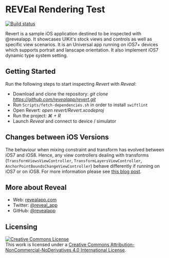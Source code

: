 # REVEal Rendering Test
[![Build status](https://badge.buildkite.com/808be6190e39e59f227d054db81a083b8a485e9de3fbeb02a6.svg)](https://buildkite.com/itty-bitty-apps/revert)

Revert is a sample iOS application destined to be inspected with @revealapp. It showcases UIKit's stock views and controls as well as specific view scenarios. It is an Universal app running on iOS7+ devices which supports portrait and lanscape orientation. It also implement iOS7 dynamic type system setting.

## Getting Started

Run the following steps to start inspecting _Revert_ with _Reveal_:

- Download and clone the repository: _git clone https://github.com/revealapp/revert.git_
- Run `Scripts/fetch-dependencies.sh` in order to install `swiftlint`
- Open Revert: _open revert/Revert.xcodeproj_
- Run the project: _⌘ + R_
- Launch _Reveal_ and connect to device / simulator

## Changes between iOS Versions

The behaviour when mixing constraint and transform has evolved between iOS7 and iOS8. Hence, any view controllers dealing with transforms (`TransformViewsViewController`, `TransformLayersViewController`, `AnchorPointBoundsChangeViewController`) behave differently if running on iOS7 or on iOS8. For more information please see [this blog post](http://revealapp.com/blog/constraints-and-transforms.html).

## More about Reveal

- Web: [revealapp.com](https://www.revealapp.com)
- Twitter: [@reveal_app](https://twitter.com/reveal_app)
- GitHub: [@revealapp](https://github.com/revealapp)

## Licensing

<a rel="license" href="http://creativecommons.org/licenses/by-nc-nd/4.0/"><img alt="Creative Commons License" style="border-width:0" src="https://i.creativecommons.org/l/by-nc-nd/4.0/88x31.png" /></a><br />This work is licensed under a <a rel="license" href="http://creativecommons.org/licenses/by-nc-nd/4.0/">Creative Commons Attribution-NonCommercial-NoDerivatives 4.0 International License</a>.